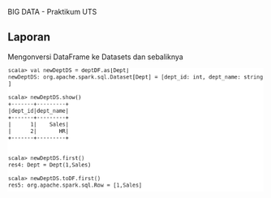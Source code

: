 BIG DATA - Praktikum UTS

## Laporan

Mengonversi DataFrame ke Datasets dan sebaliknya

![Screenshot](https://github.com/pranatad/spark-sql-big-data/blob/0d6e47692323aaca72d222641484a75b7388f6b1/00_images/05_convert_df_ds1.png)

